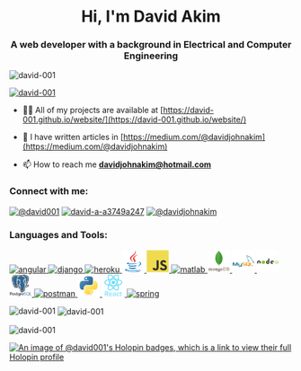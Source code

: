 <!--<h1 align="center">Hi 👋, I'm David Akim</h1>-->
<h1 align="center">Hi, I'm David Akim</h1>

<h3 align="center">A web developer with a background in Electrical and Computer Engineering</h3>

<p align="left"> <img src="https://komarev.com/ghpvc/?username=david-001&label=Profile%20views&color=0e75b6&style=flat" alt="david-001" /> </p>

<p align="left"> <a href="https://github.com/ryo-ma/github-profile-trophy"><img src="https://github-profile-trophy.vercel.app/?username=david-001" alt="david-001" /></a> </p>

<!-- 🔭 I’m currently working on [bitcoin](https://github.com/david-001/slackbot-agebot)

- 🌱 I’m currently learning **react**

- 👯 I’m looking to collaborate on [book app](https://github.com/david-001/slackbot-agebot)

- 🤝 I’m looking for help with [ecommerce](https://github.com/david-001/slackbot-agebot)

- 💬 Ask me about **react**

- 📄 Know about my experiences [https://github.com/david-001/slackbot-agebot](https://github.com/david-001/slackbot-agebot)

-->

- 👨‍💻 All of my projects are available at [https://david-001.github.io/website/](https://david-001.github.io/website/)

- 📝 I have written articles in [https://medium.com/@davidjohnakim](https://medium.com/@davidjohnakim)

- 📫 How to reach me **davidjohnakim@hotmail.com**

<h3 align="left">Connect with me:</h3>
<p align="left">
<a href="https://dev.to/@david001" target="blank"><img align="center" src="https://raw.githubusercontent.com/rahuldkjain/github-profile-readme-generator/master/src/images/icons/Social/devto.svg" alt="@david001" height="30" width="40" /></a>
<a href="https://linkedin.com/in/david-a-a3749a247" target="blank"><img align="center" src="https://raw.githubusercontent.com/rahuldkjain/github-profile-readme-generator/master/src/images/icons/Social/linked-in-alt.svg" alt="david-a-a3749a247" height="30" width="40" /></a>
<a href="https://medium.com/@davidjohnakim" target="blank"><img align="center" src="https://raw.githubusercontent.com/rahuldkjain/github-profile-readme-generator/master/src/images/icons/Social/medium.svg" alt="@davidjohnakim" height="30" width="40" /></a>
</p>

<h3 align="left">Languages and Tools:</h3>
<p align="left"> <a href="https://angular.io" target="_blank" rel="noreferrer"> <img src="https://angular.io/assets/images/logos/angular/angular.svg" alt="angular" width="40" height="40"/> </a> <a href="https://www.djangoproject.com/" target="_blank" rel="noreferrer"> <img src="https://cdn.worldvectorlogo.com/logos/django.svg" alt="django" width="40" height="40"/> </a> <a href="https://heroku.com" target="_blank" rel="noreferrer"> <img src="https://www.vectorlogo.zone/logos/heroku/heroku-icon.svg" alt="heroku" width="40" height="40"/> </a> <a href="https://www.java.com" target="_blank" rel="noreferrer"> <img src="https://raw.githubusercontent.com/devicons/devicon/master/icons/java/java-original.svg" alt="java" width="40" height="40"/> </a> <a href="https://developer.mozilla.org/en-US/docs/Web/JavaScript" target="_blank" rel="noreferrer"> <img src="https://raw.githubusercontent.com/devicons/devicon/master/icons/javascript/javascript-original.svg" alt="javascript" width="40" height="40"/> </a> <a href="https://www.mathworks.com/" target="_blank" rel="noreferrer"> <img src="https://upload.wikimedia.org/wikipedia/commons/2/21/Matlab_Logo.png" alt="matlab" width="40" height="40"/> </a> <a href="https://www.mongodb.com/" target="_blank" rel="noreferrer"> <img src="https://raw.githubusercontent.com/devicons/devicon/master/icons/mongodb/mongodb-original-wordmark.svg" alt="mongodb" width="40" height="40"/> </a> <a href="https://www.mysql.com/" target="_blank" rel="noreferrer"> <img src="https://raw.githubusercontent.com/devicons/devicon/master/icons/mysql/mysql-original-wordmark.svg" alt="mysql" width="40" height="40"/> </a> <a href="https://nodejs.org" target="_blank" rel="noreferrer"> <img src="https://raw.githubusercontent.com/devicons/devicon/master/icons/nodejs/nodejs-original-wordmark.svg" alt="nodejs" width="40" height="40"/> </a> <a href="https://www.postgresql.org" target="_blank" rel="noreferrer"> <img src="https://raw.githubusercontent.com/devicons/devicon/master/icons/postgresql/postgresql-original-wordmark.svg" alt="postgresql" width="40" height="40"/> </a> <a href="https://postman.com" target="_blank" rel="noreferrer"> <img src="https://www.vectorlogo.zone/logos/getpostman/getpostman-icon.svg" alt="postman" width="40" height="40"/> </a> <a href="https://www.python.org" target="_blank" rel="noreferrer"> <img src="https://raw.githubusercontent.com/devicons/devicon/master/icons/python/python-original.svg" alt="python" width="40" height="40"/> </a> <a href="https://reactjs.org/" target="_blank" rel="noreferrer"> <img src="https://raw.githubusercontent.com/devicons/devicon/master/icons/react/react-original-wordmark.svg" alt="react" width="40" height="40"/> </a> <a href="https://spring.io/" target="_blank" rel="noreferrer"> <img src="https://www.vectorlogo.zone/logos/springio/springio-icon.svg" alt="spring" width="40" height="40"/> </a></p>

<p><img align="left" src="https://github-readme-stats.vercel.app/api/top-langs?username=david-001&show_icons=true&locale=en&layout=compact" alt="david-001" /></p>

<p>&nbsp;<img align="center" src="https://github-readme-stats.vercel.app/api?username=david-001&show_icons=true&locale=en" alt="david-001" /></p>

<p><img align="center" src="https://github-readme-streak-stats.herokuapp.com/?user=david-001&" alt="david-001" /></p>

[![An image of @david001's Holopin badges, which is a link to view their full Holopin profile](https://holopin.me/david001)](https://holopin.io/@david001)
